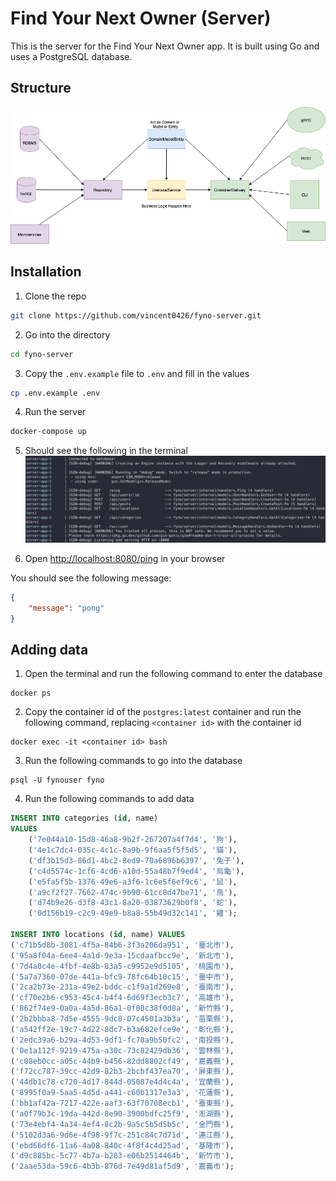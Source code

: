 # Find Your Next Owner (Server)

This is the server for the Find Your Next Owner app. It is built using Go and uses a PostgreSQL database.

## Structure
![Structure](./docs/_images/structure.png)

## Installation

1. Clone the repo
```bash
git clone https://github.com/vincent0426/fyno-server.git
```

2. Go into the directory
```bash
cd fyno-server
```

3. Copy the `.env.example` file to `.env` and fill in the values
```bash
cp .env.example .env
```

4. Run the server
```bash
docker-compose up
```

5. Should see the following in the terminal
![Server running](./docs/_images/server-running.png)

6. Open [http://localhost:8080/ping](http://localhost:8080/ping) in your browser

You should see the following message:
```json
{
    "message": "pong"
}
```

## Adding data
1. Open the terminal and run the following command to enter the database
```shell
docker ps
```

2. Copy the container id of the `postgres:latest` container and run the following command, replacing `<container id>` with the container id
```shell
docker exec -it <container id> bash
```

3. Run the following commands to go into the database
```shell
psql -U fynouser fyno
```

4. Run the following commands to add data
```sql
INSERT INTO categories (id, name)
VALUES 
    ('7e044a10-15d8-46a8-9b2f-267207a4f7d4', '狗'),
    ('4e1c7dc4-035c-4c1c-8a9b-9f6aa5f5f5d5', '貓'),
    ('df3b15d3-86d1-4bc2-8ed9-70a6896b6397', '兔子'),
    ('c4d5574c-1cf6-4cd6-a10d-55a48b7f9ed4', '烏龜'),
    ('e5fa5f5b-1376-49e6-a3f6-1c6e5f6ef9c6', '鼠'),
    ('a9cf2f27-7662-474c-9b90-61cc8d47be71', '鳥'),
    ('d74b9e26-d3f8-43c1-8a20-03873629b0f8', '蛇'),
    ('0d156b19-c2c9-49e9-b8a8-55b49d32c141', '雞');
    
INSERT INTO locations (id, name) VALUES
('c71b5d8b-3081-4f5a-84b6-3f3a206da951', '臺北市'),
('95a8f04a-6ee4-4a1d-9e3a-15cdaafbcc9e', '新北市'),
('7d4a0c4e-4fbf-4e8b-83a5-c9952e9d5105', '桃園市'),
('5a7a7360-07de-441a-bfc9-78fc64b10c15', '臺中市'),
('2ca2b73e-231a-49e2-bddc-c1f9a1d269e8', '臺南市'),
('cf70e2b6-c953-45c4-b4f4-6d69f3ecb3c7', '高雄市'),
('862f74e9-0a0a-4a5d-86a1-0f08c38f0d8a', '新竹縣'),
('2b2bbba8-7d5e-4555-9dc8-07c4501a3b3a', '苗栗縣'),
('a542ff2e-19c7-4d22-8dc7-b3a682efce9e', '彰化縣'),
('2edc39a6-b29a-4d53-9df1-fc70a9b50fc2', '南投縣'),
('0e1a112f-9219-475a-a30c-73c82429db36', '雲林縣'),
('c08eb0cc-a05c-44b9-b456-82dd8802cf49', '嘉義縣'),
('f72cc787-39cc-42d9-82b3-2bcbf437ea70', '屏東縣'),
('44db1c78-c720-4d17-844d-05087e4d4c4a', '宜蘭縣'),
('8995f0a9-5aa5-4d5d-a441-c60b1317e3a3', '花蓮縣'),
('bb1af42a-7217-422e-aaf3-63f70708ecb1', '臺東縣'),
('a0f79b3c-19da-442d-8e90-3900bdfc25f9', '澎湖縣'),
('73e4ebf4-4a34-4ef4-8c2b-9a5c5b5d5b5c', '金門縣'),
('5102d3a6-9d6e-4f98-9f7c-251c84c7d71d', '連江縣'),
('ebd66df6-11a6-4a08-840c-4f8f4c4d25ad', '基隆市'),
('d9c885bc-5c77-4b7a-b283-e06b2514464b', '新竹市'),
('2aae53da-59c6-4b3b-876d-7e49d81af5d9', '嘉義市');
```